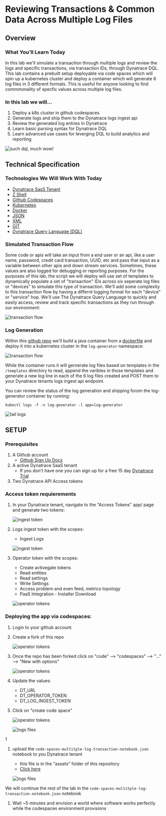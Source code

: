 [//]: # (id: multitple-log-transaction)
[//]: # (summary: Multiple Log Transaction Review)
[//]: # (author: Kyle Harrington)
[//]: # (last update: 6/25/2024)

# Reviewing Transactions & Common Data Across Multiple Log Files
<!-- ------------------------ -->
## Overview 


### What You’ll Learn Today
In this lab we'll simulate a transaction through multiple logs and review the logs and specific transactions, via transaction IDs, through Dynatrace DQL. This lab contains a prebuilt setup deployable via code spaces which will spin up a kubernetes cluster and deploy a container which will generate 6 log files in 3 different formats. This is useful for anyone looking to find commmonality of specfic values across multiple log files.

### In this lab we will...
1. Deploy a k8s cluster in github codespaces
1. Generate logs and ship them to the Dynatrace logs ingest api
1. Review the generated log entries in Dynatrace
1. Learn basic parsing syntax for Dynatrace DQL
1. Learn advanced use cases for leverging DQL to build analytics and reporting

![such dql, much wow!](img/1.png)


<!-- ------------------------ -->
## Technical Specification 


### Technologies We Will Work With Today
- [Dynatrace SasS Tenant](https://www.dynatrace.com/trial/)
- [Z Shell](https://ohmyz.sh/)
- [Github Codespaces](https://github.com/features/codespaces)
- [Kubernetes](https://kubernetes.io/)
- [Docker](https://www.docker.com/)
- [JSON](https://www.w3schools.com/js/js_json_syntax.asp)
- [XML](https://www.w3schools.com/xml/)
- [GIT](https://git-scm.com/)
- [Dynatrace Query Language (DQL)](https://docs.dynatrace.com/docs/platform/grail/dynatrace-query-language)

### Simulated Transaction Flow 
 Some code or apis will take an input from a end user or an api, like a user name, password, credit card transaction, UUID, etc and pass that input as a variable between other apis and down stream services. Sometimes, these values are also logged for debugging or reporting purposes. For the purposes of this lab, the script we will deploy will use set of templates to dynamically populate a set of "transaction" IDs across six seperate log files or "devices" to simulate this type of transaction. We'll add some complexity to this transaction flow by having a differnt logging format for each "device" or "service" hop. We'll use The Dynatrace Query Language to quickly and easily access, review and track specific transactions as they run through our environment:

![transaction flow](img/2.png)


### Log Generation
Within this [github repo](https://github.com/kyledharrington/multiplelog-transaction) we'll build a java container from a [dockerfile](https://github.com/kyledharrington/multiplelog-transaction/tree/main/.devcontainer) and deploy it into a kubernetes cluster in the `log-generator` namespace:

![transaction flow](img/codespaces/terminal.png)

While the container runs it will gernerate log files based on templates in the `/templates` directory to read, append the varibles in those templates and generate a new log line in each of the 6 log files created and POST them to your Dynatrace tenants logs ingest api endpoint.  

You can review the status of the log generation and shipping forom the log-generator container by running: 


    kubectl logs -f -n log-generator -l app=log-generator


![tail logs](img/codespaces/tail.gif)


<!-- -------------------------->
## SETUP


### Prerequisites

1. A Github account
    -  [Github Sign Up Docs](https://docs.github.com/en/get-started/start-your-journey/creating-an-account-on-github)
1. A active Dynatrace SaaS tenant
    - If you don't have one you can sign up for a free 15 day [Dynatrace Trial](https://www.dynatrace.com/signup/)
1. Two Dynatrace API Access tokens

### Access token requierements

1. In your Dynatrace tenant, navigate to the "Access Tokens" app/ page and generate two tokens:

    ![ingest token](img/codespaces/accesstokens.png)


1. Logs ingest token with the scopes:
    - Ingest Logs   

    ![ingest token](img/codespaces/log-ingest.png)

1. Operator token with the scopes:
    - Create activegate tokens
    - Read entities
    - Read settings
    - Write Settings
    - Access problem and even feed, metrics topology
    - PaaS Integration - Installer Download

    ![operator tokens](img/codespaces/operator%20token.png)

### Deploying the app via codespaces:

1. Login to your github account. 

1. Create a fork of this repo
    
    ![operator tokens](img/codespaces/fork.gif)

1. Once the repo has been forked click on "code" --> "codespaces" --> "..." --> "New with options"

    ![operator tokens](img/codespaces/codespace1.png)

1. Update the values:
    - DT_URL
    - DT_OPERATOR_TOKEN
    - DT_LOG_INGEST_TOKEN

1. Click on "create code space"

    ![operator tokens](img/codespaces/secrets.png)


    ![logs files](img/upload.gif)

1
1. upload the `code-spaces-multitple-log-transaction-notebook.json` notebook to you Dynatrace tenant
    - this file is in the "assets" folder of this repository
    - [Click here](/assets/)


    ![logs files](img/upload.gif)

We will continue the rest of the lab in the `code-spaces-multitple-log-transaction-notebook.json` notebook

1. Wait ~5 minutes and envision a world where software works perfectly while the codespaces environment provisions

